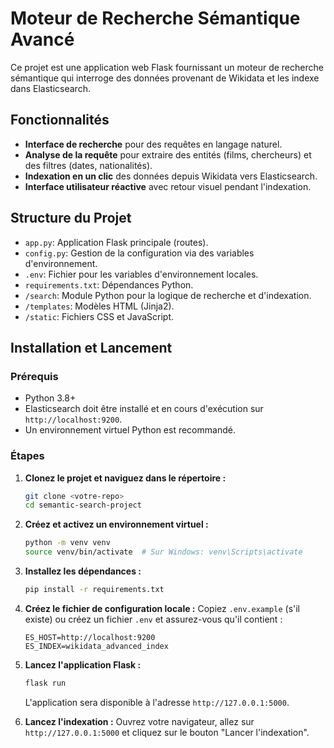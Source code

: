 # Moteur de Recherche Sémantique Avancé

Ce projet est une application web Flask fournissant un moteur de recherche sémantique qui interroge des données provenant de Wikidata et les indexe dans Elasticsearch.

## Fonctionnalités

-   **Interface de recherche** pour des requêtes en langage naturel.
-   **Analyse de la requête** pour extraire des entités (films, chercheurs) et des filtres (dates, nationalités).
-   **Indexation en un clic** des données depuis Wikidata vers Elasticsearch.
-   **Interface utilisateur réactive** avec retour visuel pendant l'indexation.

## Structure du Projet

-   `app.py`: Application Flask principale (routes).
-   `config.py`: Gestion de la configuration via des variables d'environnement.
-   `.env`: Fichier pour les variables d'environnement locales.
-   `requirements.txt`: Dépendances Python.
-   `/search`: Module Python pour la logique de recherche et d'indexation.
-   `/templates`: Modèles HTML (Jinja2).
-   `/static`: Fichiers CSS et JavaScript.

## Installation et Lancement

### Prérequis

-   Python 3.8+
-   Elasticsearch doit être installé et en cours d'exécution sur `http://localhost:9200`.
-   Un environnement virtuel Python est recommandé.

### Étapes

1.  **Clonez le projet et naviguez dans le répertoire :**
    ```bash
    git clone <votre-repo>
    cd semantic-search-project
    ```

2.  **Créez et activez un environnement virtuel :**
    ```bash
    python -m venv venv
    source venv/bin/activate  # Sur Windows: venv\Scripts\activate
    ```

3.  **Installez les dépendances :**
    ```bash
    pip install -r requirements.txt
    ```

4.  **Créez le fichier de configuration locale :**
    Copiez `.env.example` (s'il existe) ou créez un fichier `.env` et assurez-vous qu'il contient :
    ```
    ES_HOST=http://localhost:9200
    ES_INDEX=wikidata_advanced_index
    ```

5.  **Lancez l'application Flask :**
    ```bash
    flask run
    ```
    L'application sera disponible à l'adresse `http://127.0.0.1:5000`.

6.  **Lancez l'indexation :**
    Ouvrez votre navigateur, allez sur `http://127.0.0.1:5000` et cliquez sur le bouton "Lancer l'indexation".
